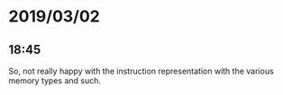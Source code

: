 # 2019/03/02

## 18:45

So, not really happy with the instruction representation with the various
memory types and such.
